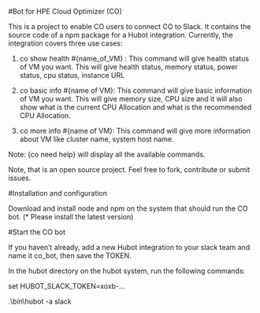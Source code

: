 #Bot for HPE Cloud Optimizer (CO)

This is a project to enable CO users to connect CO to Slack. It contains the source code of a npm package for a Hubot integration. Currently, the integration covers three use cases:

1. co show health #{name_of_VM} : This command will give health status of VM you want. This will give health status, memory status, power status, cpu status, instance URL

2. co basic info #{name of VM}: This command will give basic information of VM you want. This will give memory size, CPU size and it will also show what is the current CPU Allocation and what is the recommended CPU Allocation.

3. co more info  #{name of VM}: This command will give more information about VM like cluster name, system host name.

Note: {co need help} will display all the available commands.

Note, that is an open source project. Feel free to fork, contribute or submit issues.

#Installation and configuration

Download and install node and npm on the system that should run the CO bot. (* Please install the latest version)

#Start the CO bot

If you haven’t already, add a new Hubot integration to your slack team and name it co_bot, then save the TOKEN.

In the hubot directory on the hubot system, run the following commands:

set HUBOT_SLACK_TOKEN=xoxb-…</br>

.\bin\hubot -a slack
